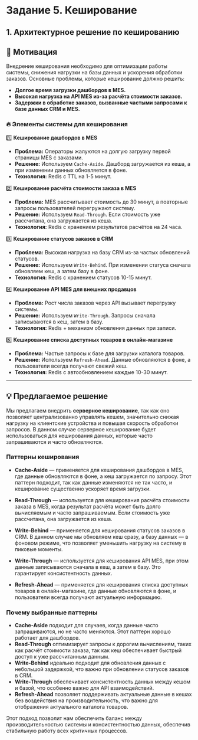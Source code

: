 # Задание 5. Кеширование

## 1. Архитектурное решение по кешированию

## 🧠 Мотивация

Внедрение кеширования необходимо для оптимизации работы системы, снижения нагрузки на базы данных и ускорения обработки заказов. Основные проблемы, которые кеширование должно решить:

- **Долгое время загрузки дашбордов в MES.**
- **Высокая нагрузка на API MES из-за расчёта стоимости заказов.**
- **Задержки в обработке заказов, вызванные частыми запросами к базе данных CRM и MES.**

### 🔥 Элементы системы для кеширования

1️⃣ **Кеширование дашбордов в MES**

- **Проблема:** Операторы жалуются на долгую загрузку первой страницы MES с заказами.
- **Решение:** Используем `Cache-Aside`. Дашборд загружается из кеша, а при изменении данных обновляется в фоне.
- **Технология:** Redis с TTL на 1-5 минут.

2️⃣ **Кеширование расчёта стоимости заказа в MES**

- **Проблема:** MES рассчитывает стоимость до 30 минут, а повторные запросы пользователей перегружают систему.
- **Решение:** Используем `Read-Through`. Если стоимость уже рассчитана, она загружается из кеша.
- **Технология:** Redis с хранением результатов расчётов на 24 часа.

3️⃣ **Кеширование статусов заказов в CRM**

- **Проблема:** Высокая нагрузка на базу CRM из-за частых обновлений статусов.
- **Решение:** Используем `Write-Behind`. При изменении статуса сначала обновляем кеш, а затем базу в фоне.
- **Технология:** Redis с хранением статусов 10-15 минут.

4️⃣ **Кеширование API MES для внешних продавцов**

- **Проблема:** Рост числа заказов через API вызывает перегрузку системы.
- **Решение:** Используем `Write-Through`. Запросы сначала записываются в кеш, затем в базу.
- **Технология:** Redis + механизм обновления данных при записи.

5️⃣ **Кеширование списка доступных товаров в онлайн-магазине**

- **Проблема:** Частые запросы к базе для загрузки каталога товаров.
- **Решение:** Используем `Refresh-Ahead`. Данные обновляются в фоне, а пользователи всегда получают свежий кеш.
- **Технология:** Redis с автообновлением каждые 10-30 минут.

---

## 💡 Предлагаемое решение

Мы предлагаем внедрить **серверное кеширование**, так как оно позволяет централизованно управлять кешем, значительно снижая нагрузку на клиентские устройства и повышая скорость обработки запросов. В данном случае серверное кеширование будет использоваться для кеширования данных, которые часто запрашиваются и часто обновляются.

### Паттерны кеширования

- **Cache-Aside** — применяется для кеширования дашбордов в MES, где данные обновляются в фоне, а кеш загружается по запросу. Этот паттерн подходит, так как данные изменяются не так часто, и кеширование существенно ускоряет время загрузки.
- **Read-Through** — используется для кеширования расчёта стоимости заказа в MES, когда результат расчёта может быть долго вычисляемым и часто запрашиваемым. Если стоимость уже рассчитана, она загружается из кеша.

- **Write-Behind** — применяется для кеширования статусов заказов в CRM. В данном случае мы обновляем кеш сразу, а базу данных — в фоновом режиме, что позволяет уменьшить нагрузку на систему в пиковые моменты.

- **Write-Through** — используется для кеширования API MES, при этом данные записываются сначала в кеш, а затем в базу. Это гарантирует консистентность данных.

- **Refresh-Ahead** — применяется для кеширования списка доступных товаров в онлайн-магазине, где данные обновляются в фоне, и пользователи всегда получают актуальную информацию.

### Почему выбранные паттерны

- **Cache-Aside** подходит для случаев, когда данные часто запрашиваются, но не часто меняются. Этот паттерн хорошо работает для дашбордов.
- **Read-Through** оптимизирует запросы к дорогим вычислениям, таких как расчёт стоимости заказа, так как кеш обеспечивает быстрый доступ к уже рассчитанным данным.
- **Write-Behind** идеально подходит для обновления данных с небольшой задержкой, что важно при обновлении статусов заказов в CRM.
- **Write-Through** обеспечивает консистентность данных между кешом и базой, что особенно важно для API взаимодействий.
- **Refresh-Ahead** позволяет поддерживать актуальные данные в кешах без воздействия на производительность, что важно для отображения актуального каталога товаров.

Этот подход позволит нам обеспечить баланс между производительностью системы и консистентностью данных, обеспечив стабильную работу всех критичных процессов.
